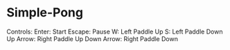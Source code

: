 # Simple-Pong
Controls:
Enter: Start
Escape: Pause
W: Left Paddle Up
S: Left Paddle Down
Up Arrow: Right Paddle Up
Down Arrow: Right Paddle Down
